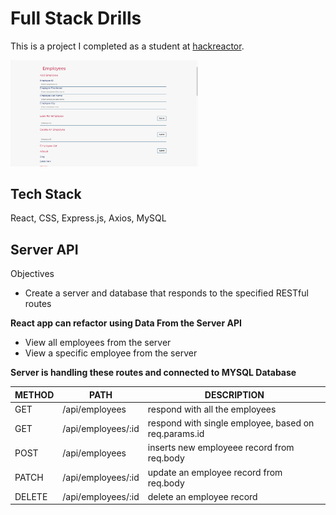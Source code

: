 # Full Stack Drills
This is a project I completed as a student at [hackreactor](http://hackreactor.com).

<img src="img/employee-list.png" alt="assignment image" width="300">


## Tech Stack
React, CSS, Express.js, Axios, MySQL


## Server API

Objectives

- Create a server and database that responds to the specified RESTful routes


**React app can refactor using Data From the Server API**

  - View all employees from the server
  - View a specific employee from the server

**Server is handling these routes and connected to MYSQL Database**

| METHOD | PATH               | DESCRIPTION                                          |
| ------ | ------------------ | ---------------------------------------------------- |
| GET    | /api/employees     | respond with all the employees                       |
| GET    | /api/employees/:id | respond with single employee, based on req.params.id |
| POST   | /api/employees     | inserts new employeee record from req.body           |
| PATCH  | /api/employees/:id | update an employee record from req.body              |
| DELETE | /api/employees/:id | delete an employee record                            |


